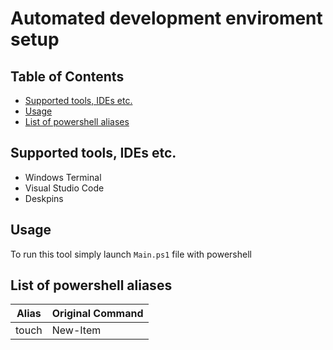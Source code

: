 # Automated development enviroment setup

## Table of Contents
- [Supported tools, IDEs etc.](#supported-tools--ides-etc)
- [Usage](#usage)
- [List of powershell aliases](#list-of-powershell-aliases)

## Supported tools, IDEs etc.
-  Windows Terminal
-  Visual Studio Code 
-  Deskpins 
## Usage
To run this tool simply launch `Main.ps1` file with powershell

<!-- ## Visual Studio 2022 -->
## List of powershell aliases 
| Alias | Original Command |
|-------|------------------|
| touch | New-Item         |
